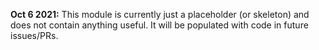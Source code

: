 **Oct 6 2021:**
This module is currently just a placeholder (or skeleton) and does not contain anything useful. 
It will be populated with code in future issues/PRs.

